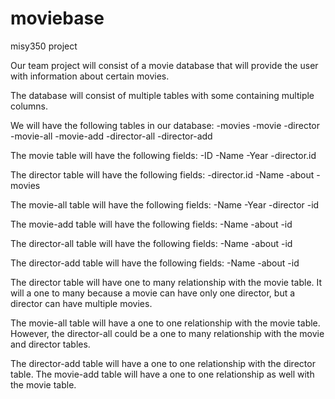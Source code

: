 # moviebase
misy350 project

Our team project will consist of a movie database that will provide the user with information about certain movies.

The database will consist of multiple tables with some containing multiple columns.

We will have the following tables in our database:
  -movies
  -movie
  -director
  -movie-all
  -movie-add
  -director-all
  -director-add

The movie table will have the following fields:
  -ID
  -Name
  -Year
  -director.id

The director table will have the following fields:
  -director.id
  -Name
  -about
  -movies

The movie-all table will have the following fields:
  -Name
  -Year
  -director
  -id

The movie-add table will have the following fields:
  -Name
  -about
  -id

The director-all table will have the following fields:
  -Name
  -about
  -id

The director-add table will have the following fields:
  -Name
  -about
  -id



The director table will have one to many relationship with the movie table. It will a one to many because a movie can have only one director, but a director can have multiple movies.

The movie-all table will have a one to one relationship with the movie table. However, the director-all could be a one to many relationship with the movie and director tables.

The director-add table will have a one to one relationship with the director table. The movie-add table will have a one to one relationship as well with the movie table.
